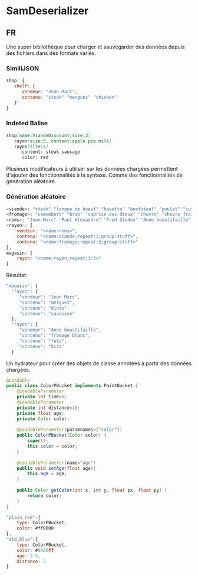 # SamDeserializer
## FR
Une super bibliothèque pour charger et sauvegarder des données depuis des fichiers dans des formats variés.
### SimiliJSON
```javascript
shop: {
   shelf: {
      vendeur: "Jean Marc",
      contenu: "steak" "merguez" "chicken"
   }
}
```
### Indeted Balise
```md
shop[name:ViandeDiscount,size:3]
   rayon[size:5, content:apple pie milk]
   rayon[size:5]
      content: steak sausage
      color: red
```
Plusieurs modificateurs à utiliser sur les données chargées permettent d'ajouter des fonctionnalités à la syntaxe. Comme des fonctionnalités de génération aléatoire.
### Génération aléatoire
```javascript
<viande>: "steak" "langue de boeuf" "bavette" "beefsteal" "poulet" "cuisse de poulet" "dinde" "cote de porc" "jambon" "saucisson" "jambon sec" "veau" "chipolata" "merguez" "saucisse" "brochette",
<fromage>: "camembert" "brie" "caprice des dieux" "chevre" "chevre frai" "mozarella" "burrata" "feta" "parmesan" "conte" "mimolette" "gouda" "fromage à raclette" "fromage rape" "kiri" "babibelle" "fromage blanc" "fromage frai",
<noms>: "Jean Marc" "Paul Alexandre" "Fred Glodux" "Anne boustifaille",
<rayon>: {
	vendeur: "<name:noms>",
	contenu: "<name:viande;repeat:3;group:stuff>",
	contenu: "<name:fromage;repeat:3;group:stuff>"
},
magasin: {
	rayon: "<name:rayon;repeat:1:3>"
}
```
Résultat:
```javascript
"magasin": {
  "rayon": {
	 "vendeur": "Jean Marc",
	 "contenu": "merguez",
	 "contenu": "dinde",
	 "contenu": "saucisse"
  },
  "rayon": {
	 "vendeur": "Anne boustifaille",
	 "contenu": "fromage blanc",
	 "contenu": "feta",
	 "contenu": "kiri"
  }
```
Un hydrateur pour créer des objets de classe annotées à partir des données chargées.
```java
@Loadable
public class ColorPBucket implements PaintBucket {
	@LoadableParameter
	private int time=0;
	@LoadableParameter
	private int distance=10;
	private float age;
	private Color color;
	
	@LoadableParameter(paramnames={"color"})
	public ColorPBucket(Color color) {
		super();
		this.color = color;
	}
	
	@LoadableParameter(name="age")
	public void setAge(float age){
		this.age = age;
	}
	
	public Color getColor(int x, int y, float px, float py) {
		return color;
	}
}
```

```javascript
"plain_red":{
	type: ColorPBucket,
	color: #ff0000
},
"old_blue":{
	type: ColorPBucket,
	color: #0000ff,
	age: 3.5,
	distance: 5
}
```
